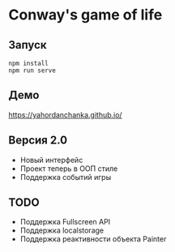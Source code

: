 # Conway's game of life
## Запуск
    npm install
    npm run serve
## Демо
https://yahordanchanka.github.io/

## Версия 2.0
- Новый интерфейс
- Проект теперь в ООП стиле
- Поддержка событий игры

## TODO
- Поддержка Fullscreen API
- Поддержка localstorage
- Поддержка реактивности объекта Painter
